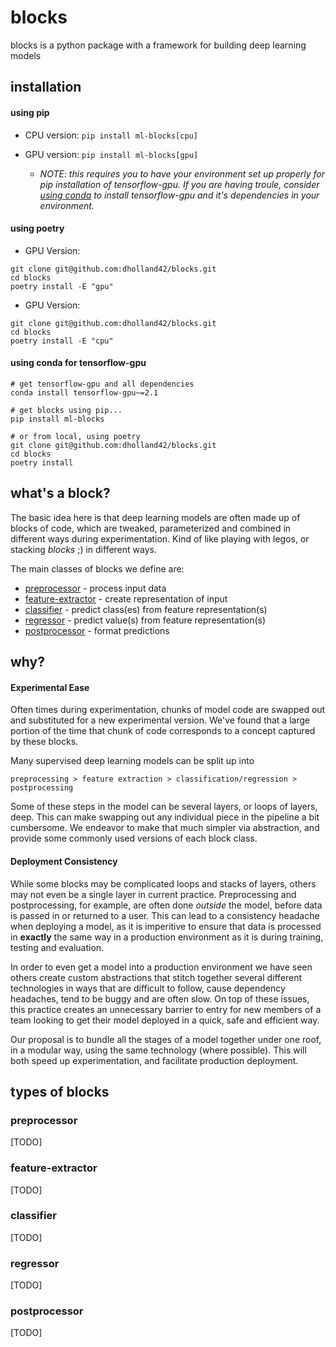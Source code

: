 # blocks
blocks is a python package with a framework for building deep learning models

## installation

#### using pip
* CPU version: `pip install ml-blocks[cpu]`

* GPU version: `pip install ml-blocks[gpu]`
    * _NOTE: this requires you to have your environment set up properly for pip installation of tensorflow-gpu. If you are having troule, consider [using conda](#using-conda-for-tensorflow-gpu) to install tensorflow-gpu and it's dependencies in your environment._

#### using poetry

* GPU Version:
```
git clone git@github.com:dholland42/blocks.git
cd blocks
poetry install -E "gpu"
```

* GPU Version:
```
git clone git@github.com:dholland42/blocks.git
cd blocks
poetry install -E "cpu"
```

#### using conda for tensorflow-gpu
```
# get tensorflow-gpu and all dependencies
conda install tensorflow-gpu~=2.1

# get blocks using pip...
pip install ml-blocks

# or from local, using poetry
git clone git@github.com:dholland42/blocks.git
cd blocks
poetry install
```

## what's a block?
The basic idea here is that deep learning models are often made up of blocks of code, which are tweaked, parameterized and combined in different ways during experimentation. Kind of like playing with legos, or stacking _blocks_ ;) in different ways.

The main classes of blocks we define are:
- [preprocessor](#preprocessor) - process input data
- [feature-extractor](#feature-extractor) - create representation of input
- [classifier](#classifier) - predict class(es) from feature representation(s)
- [regressor](#regressor) - predict value(s) from feature representation(s)
- [postprocessor](#postprocessor) - format predictions

## why?

#### Experimental Ease
Often times during experimentation, chunks of model code are swapped out and substituted for a new experimental version. We've found that a large portion of the time that chunk of code corresponds to a concept captured by these blocks. 

Many supervised deep learning models can be split up into
```
preprocessing > feature extraction > classification/regression > postprocessing
```
Some of these steps in the model can be several layers, or loops of layers, deep. This can make swapping out any individual piece in the pipeline a bit cumbersome. We endeavor to make that much simpler via abstraction, and provide some commonly used versions of each block class.

#### Deployment Consistency
While some blocks may be complicated loops and stacks of layers, others may not even be a single layer in current practice. Preprocessing and postprocessing, for example, are often done _outside_ the model, before data is passed in or returned to a user. This can lead to a consistency headache when deploying a model, as it is imperitive to ensure that data is processed in __exactly__ the same way in a production environment as it is during training, testing and evaluation.

In order to even get a model into a production environment we have seen others create custom abstractions that stitch together several different technologies in ways that are difficult to follow, cause dependency headaches, tend to be buggy and are often slow. On top of these issues, this practice creates an unnecessary barrier to entry for new members of a team looking to get their model deployed in a quick, safe and efficient way.

Our proposal is to bundle all the stages of a model together under one roof, in a modular way, using the same technology (where possible). This will both speed up experimentation, and facilitate production deployment.

## types of blocks
### preprocessor
[TODO]
### feature-extractor
[TODO]
### classifier
[TODO]
### regressor
[TODO]
### postprocessor
[TODO]